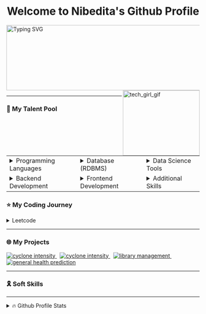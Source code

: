 <h1 align="center">Welcome to Nibedita's Github Profile</h1>
<a href="https://git.io/typing-svg"><img height="170" width="600" src="https://readme-typing-svg.demolab.com/?font=Fira+Code&weight=300&size=31&duration=4000&pause=200&background=FFBEF918&color=F719C6FF&center=true&vCenter=true&random=false&width=800&height=170&lines=Back-end+Developer; Developed REST APIs; Proficient+in+Database+Design; Linux+Geek+; Confident+with+Machine+Learning+Foundations; Experience+with+CNN+and+Image+Processing; Always+Curious+and+Creative+!" alt="Typing SVG" /></a>
<img alt="tech_girl_gif" align="right" height="170" width="200" src="https://github.com/nibedita6302/nibedita6302/assets/145376728/b0d6e26a-6c93-4bcd-bc7f-0827edd6265e"/>
<hr>
<h3>🧩 My Talent Pool</h3>
<table>
  <tr>
    <td>
      <details>
        <summary>Programming Languages</summary> 
        <hr>
        <img alt="Static Badge" src="https://img.shields.io/badge/Python-darkblue?style=plastic&logo=python&logoColor=yellow" height="25"> 
      </details>
    </td>
    <td>
      <details>
        <summary>Database (RDBMS)</summary>
        <hr>
        <img alt="Static Badge" src="https://img.shields.io/badge/SQLite_3-darkgreen?style=plastic&logo=sqlite&logoColor=white" height="25">
      </details>
    </td>
    <td>
      <details>
        <summary>Data Science Tools</summary>
      </details>
    </td>
  </tr>
  <tr>
    <td>
      <details>
        <summary>Backend Development</summary>
        <hr> 
        <img alt="Static Badge" src="https://img.shields.io/badge/REST_API-fef50c?style=plastic&logo=academia&logoColor=purple" height="25">
        <img alt="Static Badge" src="https://img.shields.io/badge/Flask-white?style=plastic&logo=flask&logoColor=black" height="25"> 
        <img alt="Static Badge" src="https://img.shields.io/badge/Flask_Security-black?style=plastic&logo=flask&logoColor=white" height="25">
        <img alt="Static Badge" src="https://img.shields.io/badge/SQLAlchemy-%23eb3a1f?style=plastic&logo=SQLAlchemy&logoColor=black" height="25">
        <img alt="Static Badge" src="https://img.shields.io/badge/Celery-brightgreen?style=plastic&logo=celery&logoColor=black" height="25">
      </details>
    </td>
    <td>
      <details>
        <summary>Frontend Development</summary>
        <hr>
        <img alt="Static Badge" src="https://img.shields.io/badge/VueJS-grey?style=plastic&logo=vue.js&logoColor=green" height="25">
        <img alt="Static Badge" src="https://img.shields.io/badge/Javascript-ffcba7?style=plastic&logo=Javascript&logoColor=black" height="25">
      </details>
    </td>
    <td>
      <details>
        <summary>Additional Skills</summary>
        <hr>
        <img alt="Static Badge" src="https://img.shields.io/badge/Git-%23ae1710?style=plastic&logo=git&logoColor=white" height="25">
        <img alt="Static Badge" src="https://img.shields.io/badge/Linux-purple?style=plastic&logo=linux&logoColor=white" height="25">
        <img alt="Static Badge" src="https://img.shields.io/badge/Postman-white?style=plastic&logo=postman&logoColor=red" height="25">
      </details>
    </td>
  </tr>
</table>
<h3>⭐ My Coding Journey</h3>
<details>
  <summary>Leetcode</summary>
  <a href="https://leetcode.com/Nibedita_Chakraborty/">
    <img src="https://leetcard.jacoblin.cool/Nibedita_Chakraborty?font=milonga&theme=dark"" alt="leetcode stats"/>
  </a>
</details>
<hr>
<h3>🌐 My Projects</h3>
<div align="left">
  <a href="https://github.com/nibedita6302/Library_Managment_System">
    <img src="https://github-readme-stats.vercel.app/api/pin/?username=nibedita6302&repo=Library_Managment_System&theme=codeSTACKr&border_color=808080" alt="cyclone intensity" />
  </a>
  &nbsp;
  <a href="https://github.com/nibedita6302/Cyclone_Intensity_Estimation">
    <img src="https://github-readme-stats.vercel.app/api/pin/?username=nibedita6302&repo=Cyclone_Intensity_Estimation&theme=codeSTACKr&border_color=808080" alt="cyclone intensity" />
  </a>
  &nbsp;
  <a href="https://github.com/nibedita6302/Online_Grocery_Store_App">
    <img src="https://github-readme-stats.vercel.app/api/pin/?username=nibedita6302&repo=Online_Grocery_Store_App&theme=codeSTACKr&border_color=808080" alt="library management"/> 
  </a>
  &nbsp;
  <a href="https://github.com/nibedita6302/General_Health_Disorder_Prediction">
    <img src="https://github-readme-stats.vercel.app/api/pin/?username=nibedita6302&repo=General_Health_Disorder_Prediction&theme=codeSTACKr&border_color=808080" alt="general health prediction"/> 
  </a>
</div>
<hr>
<h3>🎗 Soft Skills</h3>
<hr>
<details>
  <summary>🔥 Github Profile Stats</summary>
  <br>
  <img alt="github stats" align="center" height=190 src="https://github-readme-stats.vercel.app/api?username=nibedita6302&show_icons=true&theme=codeSTACKr&title_color=e41feb"/>
  <img alt="most used language" align="center" height=190 src="https://github-readme-stats.vercel.app/api/top-langs/?username=nibedita6302&size_weight=0.5&count_weight=0.5&layout=compact&theme=codeSTACKr&title_color=e41feb"/>
</details>
